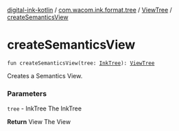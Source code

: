 [digital-ink-kotlin](../../index.md) / [com.wacom.ink.format.tree](../index.md) / [ViewTree](index.md) / [createSemanticsView](./create-semantics-view.md)

# createSemanticsView

`fun createSemanticsView(tree: `[`InkTree`](../-ink-tree/index.md)`): `[`ViewTree`](index.md)

Creates a Semantics View.

### Parameters

`tree` - InkTree The InkTree

**Return**
View The View


